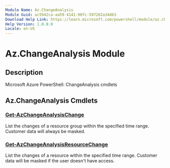 ```yaml
---
Module Name: Az.ChangeAnalysis
Module Guid: ac5942ca-aa59-4141-90fc-597282a34d63
Download Help Link: https://learn.microsoft.com/powershell/module/az.changeanalysis
Help Version: 1.0.0.0
Locale: en-US
---
```


# Az.ChangeAnalysis Module
## Description
Microsoft Azure PowerShell: ChangeAnalysis cmdlets

## Az.ChangeAnalysis Cmdlets
### [Get-AzChangeAnalysisChange](Get-AzChangeAnalysisChange.md)
List the changes of a resource group within the specified time range.
Customer data will always be masked.

### [Get-AzChangeAnalysisResourceChange](Get-AzChangeAnalysisResourceChange.md)
List the changes of a resource within the specified time range.
Customer data will be masked if the user doesn't have access.

